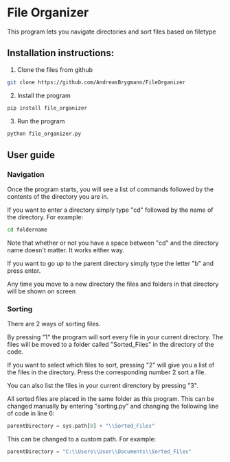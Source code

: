 # File Organizer
This program lets you navigate directories and sort files based on filetype
## Installation instructions:
1. Clone the files from github
```bash
git clone https://github.com/AndreasBrygmann/FileOrganizer
```
2. Install the program
```bash
pip install file_organizer 
```
3. Run the program
```bash
python file_organizer.py
```

## User guide
### Navigation
Once the program starts, you will see a list of commands followed by the contents of the directory you are in.

If you want to enter a directory simply type "cd" followed by the name of the directory. For example:
```bash
cd foldername
```
Note that whether or not you have a space between "cd" and the directory name doesn't matter. It works either way.

If you want to go up to the parent directory simply type the letter "b" and press enter.

Any time you move to a new directory the files and folders in that directory will be shown on screen

### Sorting
There are 2 ways of sorting files.

By pressing "1" the program will sort every file in your current directory. The files will be moved to a folder called "Sorted_Files" in the directory of the code.

If you want to select which files to sort, pressing "2" will give you a list of the files in the directory. Press the corresponding number 2 sort a file.

You can also list the files in your current direnctory by pressing "3".

All sorted files are placed in the same folder as this program. This can be changed manually by entering "sorting.py" and changing the following line of code in line 6:

```python
parentDirectory = sys.path[0] + "\\Sorted_Files"
```
This can be changed to a custom path. 
For example:
```python
parentDirectory = "C:\\Users\\User\\Documents\\Sorted_Files"
```